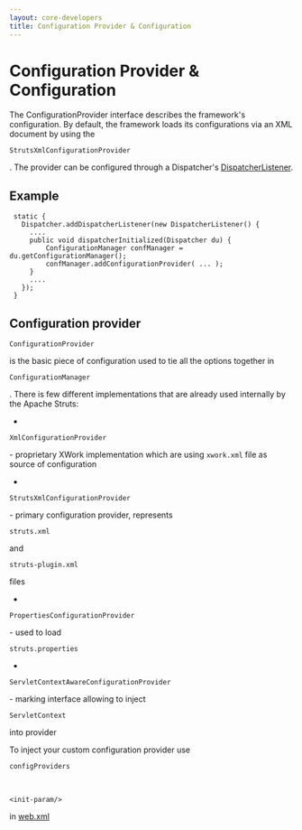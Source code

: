 ```yaml
---
layout: core-developers
title: Configuration Provider & Configuration
---
```


# Configuration Provider & Configuration

The ConfigurationProvider interface describes the framework's configuration\. By default, the framework loads its configurations via an XML document by using the 

~~~~~~~
StrutsXmlConfigurationProvider
~~~~~~~
\. The provider can be configured through a Dispatcher's [DispatcherListener](dispatcher-listener.html)\.

## Example



~~~~~~~
 static {
   Dispatcher.addDispatcherListener(new DispatcherListener() {
     ....
     public void dispatcherInitialized(Dispatcher du) {
         ConfigurationManager confManager = du.getConfigurationManager();
         confManager.addConfigurationProvider( ... );
     }
     ....
   });
 }

~~~~~~~

## Configuration provider



~~~~~~~
ConfigurationProvider
~~~~~~~
 is the basic piece of configuration used to tie all the options together in 

~~~~~~~
ConfigurationManager
~~~~~~~
\. There is few different implementations that are already used internally by the Apache Struts:

+ 

~~~~~~~
XmlConfigurationProvider
~~~~~~~
 \- proprietary XWork implementation which are using `xwork.xml` file as source of configuration 

+ 

~~~~~~~
StrutsXmlConfigurationProvider
~~~~~~~
 \- primary configuration provider, represents 

~~~~~~~
struts.xml
~~~~~~~
 and 

~~~~~~~
struts-plugin.xml
~~~~~~~
 files

+ 

~~~~~~~
PropertiesConfigurationProvider
~~~~~~~
 \- used to load 

~~~~~~~
struts.properties
~~~~~~~

+ 

~~~~~~~
ServletContextAwareConfigurationProvider
~~~~~~~
 \- marking interface allowing to inject 

~~~~~~~
ServletContext
~~~~~~~
 into provider

To inject your custom configuration provider use 

~~~~~~~
configProviders
~~~~~~~
 

~~~~~~~
<init-param/>
~~~~~~~
 in [web.xml](web-xml.html)
